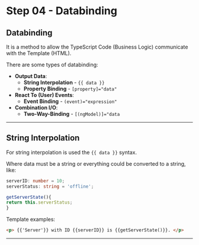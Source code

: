 # Step 04 - Databinding

## Databinding 

It is a method to allow the TypeScript Code (Business Logic) communicate with the Template (HTML).

There are some types of databinding:

- **Output Data**:
  - **String Interpolation** - `{{ data }}`
  - **Property Binding** - `[property]="data"`
- **React To (User) Events**:
  - **Event Binding** - `(event)="expression"`
- **Combination I/O**:
  - **Two-Way-Binding** - `[(ngModel)]="data`

---

## String Interpolation

For string interpolation is used the `{{ data }}` syntax.

Where data must be a string or everything could be converted to a string, like:

```typescript
serverID: number = 10;
serverStatus: string = 'offline';

getServerState(){
return this.serverStatus;
}
```

Template examples:

```html
<p> {{'Server'}} with ID {{serverID}} is {{getServerState()}}. </p>
```
---


